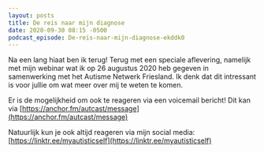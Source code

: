 ```yaml
---
layout: posts
title: De reis naar mijn diagnose
date: 2020-09-30 08:15 -0500
podcast_episode: De-reis-naar-mijn-diagnose-ekddk0
---
```

Na een lang hiaat ben ik terug! Terug met een speciale aflevering, namelijk met mijn webinar wat ik op 26 augustus 2020 heb gegeven in samenwerking met het Autisme Netwerk Friesland. Ik denk dat dit intressant is voor jullie om wat meer over mij te weten te komen.

Er is de mogelijkheid om ook te reageren via een voicemail bericht! Dit kan via [https://anchor.fm/autcast/message](https://anchor.fm/autcast/message)

Natuurlijk kun je ook altijd reageren via mijn social media: [https://linktr.ee/myautisticself](https://linktr.ee/myautisticself)